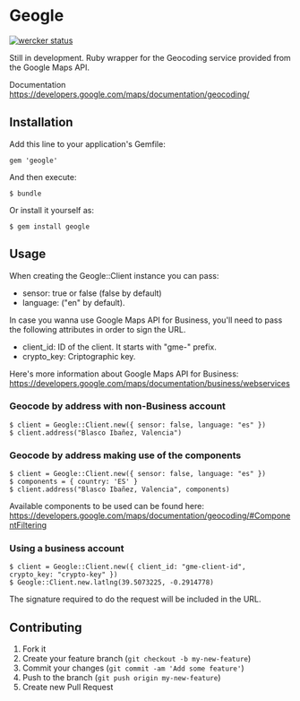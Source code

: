 # Geogle

[![wercker status](https://app.wercker.com/status/6122e4f0966ee255949e2eb465aefd10/m "wercker status")](https://app.wercker.com/project/bykey/6122e4f0966ee255949e2eb465aefd10)

Still in development. Ruby wrapper for the Geocoding service provided from the Google Maps API.


Documentation
https://developers.google.com/maps/documentation/geocoding/


## Installation

Add this line to your application's Gemfile:

    gem 'geogle'

And then execute:

    $ bundle

Or install it yourself as:

    $ gem install geogle

## Usage

When creating the Geogle::Client instance you can pass:

* sensor: true or false (false by default)
* language: ("en" by default).

In case you wanna use Google Maps API for Business, you'll need to pass the following attributes in order to sign the URL.
* client_id: ID of the client. It starts with "gme-" prefix.
* crypto_key: Criptographic key.

Here's more information about Google Maps API for Business:
https://developers.google.com/maps/documentation/business/webservices

### Geocode by address with non-Business account

    $ client = Geogle::Client.new({ sensor: false, language: "es" })
    $ client.address("Blasco Ibañez, Valencia")

### Geocode by address making use of the components

    $ client = Geogle::Client.new({ sensor: false, language: "es" })
    $ components = { country: 'ES' }
    $ client.address("Blasco Ibañez, Valencia", components)

  Available components to be used can be found here:
  https://developers.google.com/maps/documentation/geocoding/#ComponentFiltering

### Using a business account

    $ client = Geogle::Client.new({ client_id: "gme-client-id", crypto_key: "crypto-key" })
    $ Geogle::Client.new.latlng(39.5073225, -0.2914778)

  The signature required to do the request will be included in the URL.


## Contributing

1. Fork it
2. Create your feature branch (`git checkout -b my-new-feature`)
3. Commit your changes (`git commit -am 'Add some feature'`)
4. Push to the branch (`git push origin my-new-feature`)
5. Create new Pull Request
